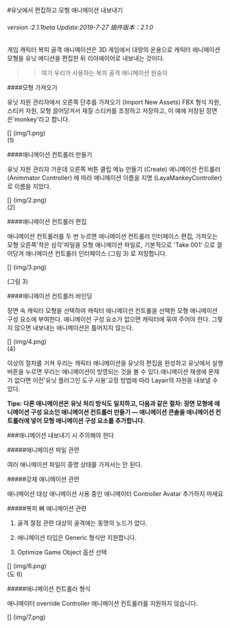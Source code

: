 #유닛에서 편집하고 모형 애니메이션 내보내기

######  *version :2.1.1beta   Update:2019-7-27 插件版本：2.1.0*

게임 캐릭터 복피 골격 애니메이션은 3D 게임에서 대량의 운용으로 캐릭터 애니메이션 모형을 유닛 에디션을 편집한 뒤 리야에이어로 내보내는 것이다.

>> 여기 우리가 사용하는 복피 골격 애니메이션 원숭이

####모형 가져오기

유닛 자원 관리자에서 오른쪽 단추를 가져오기 (Import New Assets) FBX 형식 자원, 스티커 자원, 모형 끌어당겨서 재질 스티커를 조정하고 저장하고, 이 예에 저장된 장면은'monkey'라고 합니다.

[] (img/1.png)<br>(1)

####애니메이션 컨트롤러 만들기

유닛 자원 관리자 가운데 오른쪽 버튼 클립 메뉴 만들기 (Create) 애니메이션 컨트롤러 (Animmator Controller) 에 따라 애니메이션 이름을 지명 (LayaMankeyController) 로 이름을 지었다.

[] (img/2.png)<br>(2)

####애니메이션 컨트롤러 편집

애니메이션 컨트롤러를 두 번 누르면 애니메이션 컨트롤러 인터페이스 편집, 가져오는 모형 오른쪽'작은 삼각'파일을 모형 애니메이션 파일로, 기본적으로 'Take 001' 으로 끌어당겨 애니메이션 컨트롤러 인터페이스 (그림 3) 로 저장합니다.

[] (img/3.png)<br>

(그림 3)

####애니메이션 컨트롤러 바인딩

장면 속 캐릭터 모형을 선택하여 캐릭터 애니메이션 컨트롤을 선택한 모형 애니메이션 구성 요소에 부여한다. 애니메이션 구성 요소가 없으면 캐릭터에 묶여 주어야 한다. 그렇지 않으면 내보내는 애니메이션은 틀어지지 않는다.

[] (img/4.png)<br>(4)

이상의 절차를 거쳐 우리는 캐릭터 애니메이션을 유닛의 편집을 완성하고 유닛에서 실행 버튼을 누르면 우리는 애니메이션이 방영되는 것을 볼 수 있다.애니메이션 재생에 문제가 없다면 이전'유닛 플러그인 도구 사용'교정 방법에 따라 Layair의 자원을 내보낼 수 있다.

**Tips: 다른 애니메이션은 유닛 처리 방식도 일치하고, 다음과 같은 절차: 장면 모형에 애니메이션 구성 요소인 애니메이션 컨트롤러 만들기 — 애니메이션 콘솔을 애니메이션 컨트롤러에 넣어 모형 애니메이션 구성 요소를 추가합니다.**

###애니메이션 내보내기 시 주의해야 한다

#####애니메이션 파일 관련

여러 애니메이션 파일이 중명 상태를 가져서는 안 된다.

#####강체 애니메이션 관련

애니메이션 대상 애니메이션 사용 중인 애니메이터 Controller Avatar 추가하지 마세요

#####복피 뼈 애니메이션 관련

1. 골격 절점 관련 대상의 골격에는 동명의 노드가 없다.

2. 애니메이션 타입은 Generic 형식만 지원합니다.

3. Optimize Game Object 옵션 선택

[] (img/6.png)<br>(도 6)

#####애니메이션 컨트롤러 형식

애니메이터 override Controller 애니메이션 컨트롤러를 지원하지 않습니다.

[] (img/7.png)<br>